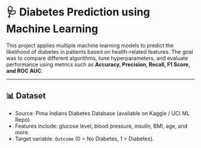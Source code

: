 # 🩺 Diabetes Prediction using Machine Learning
This project applies multiple machine learning models to predict the likelihood of diabetes in patients based on health-related features. The goal was to compare different algorithms, tune hyperparameters, and evaluate performance using metrics such as **Accuracy, Precision, Recall, F1 Score, and ROC AUC**.

---

## 📊 Dataset
- Source: Pima Indians Diabetes Database (available on Kaggle / UCI ML Repo).
- Features include: glucose level, blood pressure, insulin, BMI, age, and more.
- Target variable: `Outcome` (0 = No Diabetes, 1 = Diabetes).


